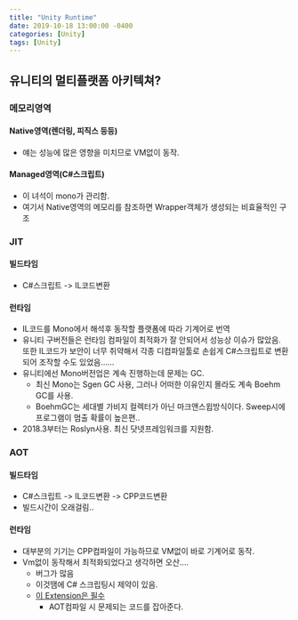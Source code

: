 ```yaml
---
title: "Unity Runtime"
date: 2019-10-18 13:00:00 -0400
categories: [Unity]
tags: [Unity]
---
```


## 유니티의 멀티플랫폼 아키텍쳐?

### 메모리영역
#### Native영역(렌더링, 피직스 등등)
  - 얘는 성능에 많은 영향을 미치므로 VM없이 동작.

#### Managed영역(C#스크립트)
  - 이 녀석이 mono가 관리함.
  - 여기서 Native영역의 메모리를 참조하면 Wrapper객체가 생성되는 비효율적인 구조

### JIT
#### 빌드타임
  - C#스크립트 -> IL코드변환

#### 런타임
  - IL코드를 Mono에서 해석후 동작할 플랫폼에 따라 기계어로 번역
  - 유니티 구버전들은 런타임 컴파일이 최적화가 잘 안되어서 성능상 이슈가 많았음. 또한 IL코드가 보안이 너무 취약해서 각종 디컴파일툴로 손쉽게 C#스크립트로 변환되어 조작할 수도 있었음……
  - 유니티에선 Mono버전업은 계속 진행하는데 문제는 GC.
    - 최신 Mono는 Sgen GC 사용, 그러나 어떠한 이유인지 몰라도 계속 Boehm GC를 사용.
    - BoehmGC는 세대별 가비지 컬렉터가 아닌 마크앤스윕방식이다. Sweep시에 프로그램이 멈출 확률이 높은편..
  - 2018.3부터는 Roslyn사용. 최신 닷넷프레임워크를 지원함.

### AOT
#### 빌드타임
  - C#스크립트 -> IL코드변환 -> CPP코드변환
  - 빌드시간이 오래걸림..

#### 런타임
  - 대부분의 기기는 CPP컴파일이 가능하므로 VM없이 바로 기계어로 동작.
  - Vm없이 동작해서 최적화되었다고 생각하면 오산…. 
    - 버그가 많음
    - 이것땜에 C# 스크립팅시 제약이 있음.
    - [이 Extension은 필수](https://github.com/meng-hui/UnityEngineAnalyzer)
      - AOT컴파일 시 문제되는 코드를 잡아준다.
